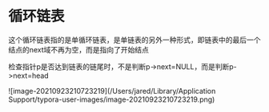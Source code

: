 # 循环链表

这个循环链表指的是单循环链表，是单链表的另外一种形式，即链表中的最后一个结点的next域不再为空，而是指向了开始结点

检查指针p是否达到链表的链尾时，不是判断p->next=NULL，而是判断p->next=head

![image-20210923210723219](/Users/jared/Library/Application Support/typora-user-images/image-20210923210723219.png)